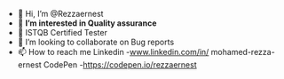 - 👋 Hi, I’m @Rezzaernest
- 👀 <strong>I’m interested in Quality assurance</strong>
- 🌱 ISTQB Certified Tester
- 💞️ I’m looking to collaborate on Bug reports
- 📫 How to reach me 
Linkedin -www.linkedin.com/in/ 
mohamed-rezza-ernest
CodePen -https://codepen.io/rezzaernest
<!---
Rezzaernest/Rezzaernest is a ✨ special ✨ repository because its `README.md` (this file) appears on your GitHub profile.
You can click the Preview link to take a look at your changes.
--->
